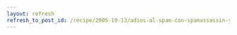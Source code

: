 ```yaml
---
layout: refresh
refresh_to_post_id: /recipe/2005-10-13/adios-al-spam-con-spamassassin-y-sylpheed-claws
---
```

